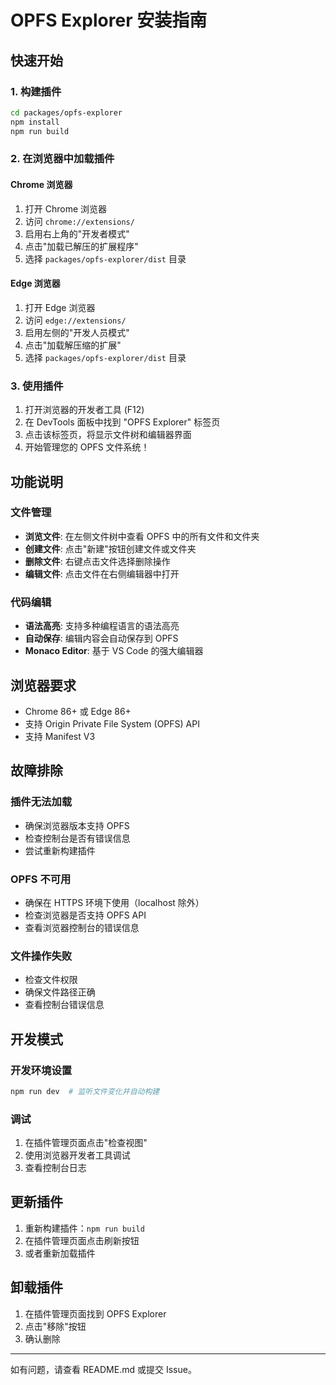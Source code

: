 # OPFS Explorer 安装指南

## 快速开始

### 1. 构建插件

```bash
cd packages/opfs-explorer
npm install
npm run build
```

### 2. 在浏览器中加载插件

#### Chrome 浏览器

1. 打开 Chrome 浏览器
2. 访问 `chrome://extensions/`
3. 启用右上角的"开发者模式"
4. 点击"加载已解压的扩展程序"
5. 选择 `packages/opfs-explorer/dist` 目录

#### Edge 浏览器

1. 打开 Edge 浏览器
2. 访问 `edge://extensions/`
3. 启用左侧的"开发人员模式"
4. 点击"加载解压缩的扩展"
5. 选择 `packages/opfs-explorer/dist` 目录

### 3. 使用插件

1. 打开浏览器的开发者工具 (F12)
2. 在 DevTools 面板中找到 "OPFS Explorer" 标签页
3. 点击该标签页，将显示文件树和编辑器界面
4. 开始管理您的 OPFS 文件系统！

## 功能说明

### 文件管理

- **浏览文件**: 在左侧文件树中查看 OPFS 中的所有文件和文件夹
- **创建文件**: 点击"新建"按钮创建文件或文件夹
- **删除文件**: 右键点击文件选择删除操作
- **编辑文件**: 点击文件在右侧编辑器中打开

### 代码编辑

- **语法高亮**: 支持多种编程语言的语法高亮
- **自动保存**: 编辑内容会自动保存到 OPFS
- **Monaco Editor**: 基于 VS Code 的强大编辑器

## 浏览器要求

- Chrome 86+ 或 Edge 86+
- 支持 Origin Private File System (OPFS) API
- 支持 Manifest V3

## 故障排除

### 插件无法加载

- 确保浏览器版本支持 OPFS
- 检查控制台是否有错误信息
- 尝试重新构建插件

### OPFS 不可用

- 确保在 HTTPS 环境下使用（localhost 除外）
- 检查浏览器是否支持 OPFS API
- 查看浏览器控制台的错误信息

### 文件操作失败

- 检查文件权限
- 确保文件路径正确
- 查看控制台错误信息

## 开发模式

### 开发环境设置

```bash
npm run dev  # 监听文件变化并自动构建
```

### 调试

1. 在插件管理页面点击"检查视图"
2. 使用浏览器开发者工具调试
3. 查看控制台日志

## 更新插件

1. 重新构建插件：`npm run build`
2. 在插件管理页面点击刷新按钮
3. 或者重新加载插件

## 卸载插件

1. 在插件管理页面找到 OPFS Explorer
2. 点击"移除"按钮
3. 确认删除

---

如有问题，请查看 README.md 或提交 Issue。

